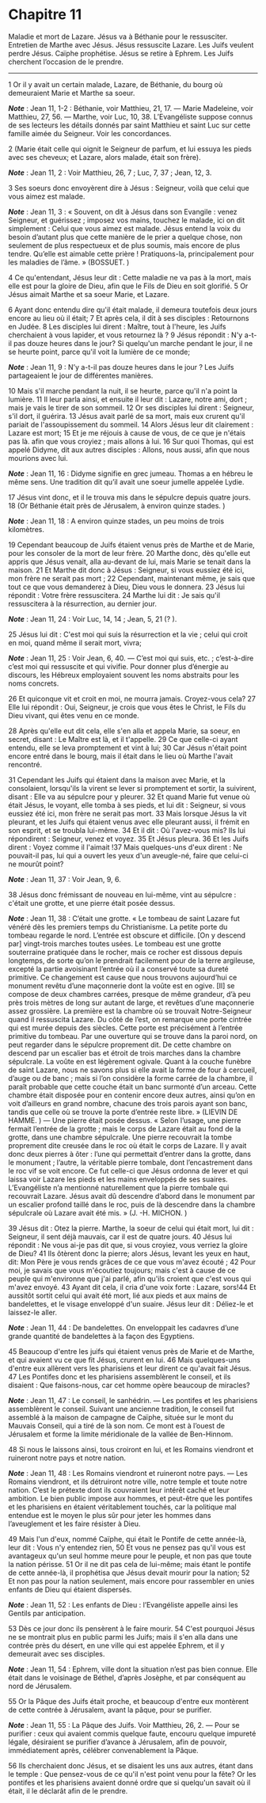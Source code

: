 # Chapitre 11

Maladie et mort de Lazare.
Jésus va à Béthanie pour le ressusciter.
Entretien de Marthe avec Jésus.
Jésus ressuscite Lazare.
Les Juifs veulent perdre Jésus.
Caïphe prophétise.
Jésus se retire à Ephrem.
Les Juifs cherchent l’occasion de le prendre.

***

1 Or il y avait un certain malade, Lazare, de Béthanie, du bourg où demeuraient Marie et Marthe sa soeur.

***Note*** :  Jean 11, 1-2 : Béthanie, voir Matthieu, 21, 17. ― Marie Madeleine, voir Matthieu, 27, 56. ― Marthe, voir Luc, 10, 38. L’Evangéliste suppose connus de ses lecteurs les détails donnés par saint Matthieu et saint Luc sur cette famille aimée du Seigneur. Voir les concordances.

2 (Marie était celle qui oignit le Seigneur de parfum, et lui essuya les pieds avec ses cheveux; et Lazare, alors malade, était son frère).

***Note*** :  Jean 11, 2 : Voir Matthieu, 26, 7 ; Luc, 7, 37 ; Jean, 12, 3.

3 Ses soeurs donc envoyèrent dire à Jésus : Seigneur, voilà que celui que vous aimez est malade.

***Note*** :  Jean 11, 3 : « Souvent, on dit à Jésus dans son Evangile : venez Seigneur, et guérissez ; imposez vos mains, touchez le malade, ici on dit simplement : Celui que vous aimez est malade. Jésus entend la voix du besoin d’autant plus que cette manière de le prier a quelque chose, non seulement de plus respectueux et de plus soumis, mais encore de plus tendre. Qu’elle est aimable cette prière ! Pratiquons-la, principalement pour les maladies de l’âme. » (BOSSUET. )

4 Ce qu'entendant, Jésus leur dit : Cette maladie ne va pas à la mort, mais elle est pour la gloire de Dieu, afin que le Fils de Dieu en soit glorifié. 5 Or Jésus aimait Marthe et sa soeur Marie, et Lazare.


6 Ayant donc entendu dire qu'il était malade, il demeura toutefois deux jours encore au lieu où il était; 7 Et après cela, il dit à ses disciples : Retournons en Judée. 8 Les disciples lui dirent : Maître, tout à l'heure, les Juifs cherchaient à vous lapider, et vous retournez là ? 9 Jésus répondit : N'y a-t-il pas douze heures dans le jour? Si quelqu'un marche pendant le jour, il ne se heurte point, parce qu'il voit la lumière de ce monde;

***Note*** :  Jean 11, 9 : N’y a-t-il pas douze heures dans le jour ? Les Juifs partageaient le jour de différentes manières.

10 Mais s'il marche pendant la nuit, il se heurte, parce qu'il n'a point la lumière. 11 Il leur parla ainsi, et ensuite il leur dit : Lazare, notre ami, dort ; mais je vais le tirer de son sommeil. 12 Or ses disciples lui dirent : Seigneur, s'il dort, il guérira. 13 Jésus avait parlé de sa mort, mais eux crurent qu'il pariait de l'assoupissement du sommeil. 14 Alors Jésus leur dit clairement : Lazare est mort; 15 Et je me réjouis à cause de vous, de ce que je n'étais pas là. afin que vous croyiez ; mais allons à lui. 16 Sur quoi Thomas, qui est appelé Didyme, dit aux autres disciples : Allons, nous aussi, afin que nous mourions avec lui.

***Note*** :  Jean 11, 16 : Didyme signifie en grec jumeau. Thomas a en hébreu le même sens. Une tradition dit qu’il avait une soeur jumelle appelée Lydie.


17 Jésus vint donc, et il le trouva mis dans le sépulcre depuis quatre jours. 18 (Or Béthanie était près de Jérusalem, à environ quinze stades. )

***Note*** :  Jean 11, 18 : A environ quinze stades, un peu moins de trois kilomètres.

19 Cependant beaucoup de Juifs étaient venus près de Marthe et de Marie, pour les consoler de la mort de leur frère. 20 Marthe donc, dès qu'elle eut appris que Jésus venait, alla au-devant de lui, mais Marie se tenait dans la maison. 21 Et Marthe dit donc à Jésus : Seigneur, si vous eussiez été ici, mon frère ne serait pas mort ; 22 Cependant, maintenant même, je sais que tout ce que vous demanderez à Dieu, Dieu vous le donnera. 23 Jésus lui répondit : Votre frère ressuscitera. 24 Marthe lui dit : Je sais qu'il ressuscitera à la résurrection, au dernier jour.

***Note*** :  Jean 11, 24 : Voir Luc, 14, 14 ; Jean, 5, 21 (? ).

25 Jésus lui dit : C'est moi qui suis la résurrection et la vie ; celui qui croit en moi, quand même il serait mort, vivra;

***Note*** :  Jean 11, 25 : Voir Jean, 6, 40. ― C’est moi qui suis, etc. ; c’est-à-dire c’est moi qui ressuscite et qui vivifie. Pour donner plus d’énergie au discours, les Hébreux employaient souvent les noms abstraits pour les noms concrets.

26 Et quiconque vit et croit en moi, ne mourra jamais. Croyez-vous cela? 27 Elle lui répondit : Oui, Seigneur, je crois que vous êtes le Christ, le Fils du Dieu vivant, qui êtes venu en ce monde.


28 Après qu'elle eut dit cela, elle s'en alla et appela Marie, sa soeur, en secret, disant : Le Maître est là, et il t'appelle. 29 Ce que celle-ci ayant entendu, elle se leva promptement et vint à lui; 30 Car Jésus n'était point encore entré dans le bourg, mais il était dans le lieu où Marthe l'avait rencontré.

31 Cependant les Juifs qui étaient dans la maison avec Marie, et la consolaient, lorsqu'ils la virent se lever si promptement et sortir, la suivirent, disant : Elle va au sépulcre pour y pleurer. 32 Et quand Marie fut venue où était Jésus, le voyant, elle tomba à ses pieds, et lui dit : Seigneur, si vous eussiez été ici, mon frère ne serait pas mort. 33 Mais lorsque Jésus la vit pleurant, et les Juifs qui étaient venus avec elle pleurant aussi, il frémit en son esprit, et se troubla lui-même. 34 Et il dit : Où l'avez-vous mis? Ils lui répondirent : Seigneur, venez et voyez. 35 Et Jésus pleura. 36 Et les Juifs dirent : Voyez comme il l'aimait !37 Mais quelques-uns d'eux dirent : Ne pouvait-il pas, lui qui a ouvert les yeux d'un aveugle-né, faire que celui-ci ne mourût point?

***Note*** :  Jean 11, 37 : Voir Jean, 9, 6.


38 Jésus donc frémissant de nouveau en lui-même, vint au sépulcre : c'était une grotte, et une pierre était posée dessus.

***Note*** :  Jean 11, 38 : C’était une grotte. « Le tombeau de saint Lazare fut vénéré dès les premiers temps du Christianisme. La petite porte du tombeau regarde le nord. L’entrée est obscure et difficile. [On y descend par] vingt-trois marches toutes usées. Le tombeau est une grotte souterraine pratiquée dans le rocher, mais ce rocher est dissous depuis longtemps, de sorte qu’on le prendrait facilement pour de la terre argileuse, excepté la partie avoisinant l’entrée où il a conservé toute sa dureté primitive. Ce changement est cause que nous trouvons aujourd’hui ce monument revêtu d’une maçonnerie dont la voûte est en ogive. [Il] se compose de deux chambres carrées, presque de même grandeur, d’à peu près trois mètres de long sur autant de large, et revêtues d’une maçonnerie assez grossière. La première est la chambre où se trouvait Notre-Seigneur quand il ressuscita Lazare. Du côté de l’est, on remarque une porte cintrée qui est murée depuis des siècles. Cette porte est précisément à l’entrée primitive du tombeau.
Par une ouverture qui se trouve dans la paroi nord, on peut regarder dans le sépulcre proprement dit. De cette chambre on descend par un escalier bas et étroit de trois marches dans la chambre sépulcrale. La voûte en est légèrement ogivale. Quant à la couche funèbre de saint Lazare, nous ne savons plus si elle avait la forme de four à cercueil, d’auge ou de banc ; mais si l’on considère la forme carrée de la chambre, il paraît probable que cette couche était un banc surmonté d’un arceau. Cette chambre était disposée pour en contenir encore deux autres, ainsi qu’on en voit d’ailleurs en grand nombre, chacune des trois parois ayant son banc, tandis que celle où se trouve la porte d’entrée reste libre. » (LIEVIN DE HAMME. ) ― Une pierre était posée dessus. « Selon l’usage, une pierre fermait l’entrée de la grotte ; mais le corps de Lazare était au fond de la grotte, dans une chambre sépulcrale. Une pierre recouvrait la tombe proprement dite creusée dans le roc où était le corps de Lazare. Il y avait donc deux
pierres à ôter : l’une qui permettait d’entrer dans la grotte, dans le monument ; l’autre, la véritable pierre tombale, dont l’encastrement dans le roc vif se voit encore. Ce fut celle-ci que Jésus ordonna de lever et qui laissa voir Lazare les pieds et les mains enveloppés de ses suaires. L’Evangéliste n’a mentionné naturellement que la pierre tombale qui recouvrait Lazare. Jésus avait dû descendre d’abord dans le monument par un escalier profond taillé dans le roc, puis de là descendre dans la chambre sépulcrale où Lazare avait été mis. » (J. -H. MICHON. )

39 Jésus dit : Otez la pierre. Marthe, la soeur de celui qui était mort, lui dit : Seigneur, il sent déjà mauvais, car il est de quatre jours. 40 Jésus lui répondit : Ne vous ai-je pas dit que, si vous croyiez, vous verriez la gloire de Dieu? 41 Ils ôtèrent donc la pierre; alors Jésus, levant les yeux en haut, dit: Mon Père je vous rends grâces de ce que vous m'avez écouté ; 42 Pour moi, je savais que vous m'écoutiez toujours; mais c'est à cause de ce peuple qui m'environne que j'ai parlé, afin qu'ils croient que c'est vous qui m'avez envoyé. 43 Ayant dit cela, il cria d'une voix forte : Lazare, sors!44 Et aussitôt sortit celui qui avait été mort, lié aux pieds et aux mains de bandelettes, et le visage enveloppé d'un suaire. Jésus leur dit : Déliez-le et laissez-le aller.

***Note*** :  Jean 11, 44 : De bandelettes. On enveloppait les cadavres d’une grande quantité de bandelettes à la façon des Egyptiens.


45 Beaucoup d'entre les juifs qui étaient venus près de Marie et de Marthe, et qui avaient vu ce que fit Jésus, crurent en lui. 46 Mais quelques-uns d'entre eux allèrent vers les pharisiens et leur dirent ce qu'avait fait Jésus. 47 Les Pontifes donc et les pharisiens assemblèrent le conseil, et ils disaient : Que faisons-nous, car cet homme opère beaucoup de miracles?

***Note*** :  Jean 11, 47 : Le conseil, le sanhédrin. ― Les pontifes et les pharisiens assemblèrent le conseil. Suivant une ancienne tradition, le conseil fut assemblé à la maison de campagne de Caïphe, située sur le mont du Mauvais Conseil, qui a tiré de là son nom. Ce mont est à l’ouest de Jérusalem et forme la limite méridionale de la vallée de Ben-Hinnom.

48 Si nous le laissons ainsi, tous croiront en lui, et les Romains viendront et ruineront notre pays et notre nation.

***Note*** :  Jean 11, 48 : Les Romains viendront et ruineront notre pays. ― Les Romains viendront, et ils détruiront notre ville, notre temple et toute notre nation. C’est le prétexte dont ils couvraient leur intérêt caché et leur ambition. Le bien public impose aux hommes, et peut-être que les pontifes et les pharisiens en étaient véritablement touchés, car la politique mal entendue est le moyen le plus sûr pour jeter les hommes dans l’aveuglement et les faire résister à Dieu.

49 Mais l'un d'eux, nommé Caïphe, qui était le Pontife de cette année-là, leur dit : Vous n'y entendez rien, 50 Et vous ne pensez pas qu'il vous est avantageux qu'un seul homme meure pour le peuple, et non pas que toute la nation périsse. 51 Or il ne dit pas cela de lui-même; mais étant le pontife de cette année-là, il prophétisa que Jésus devait mourir pour la nation; 52 Et non pas pour la nation seulement, mais encore pour rassembler en unies enfants de Dieu qui étaient dispersés.

***Note*** :  Jean 11, 52 : Les enfants de Dieu : l’Evangéliste appelle ainsi les Gentils par anticipation.

53 Dès ce jour donc ils pensèrent à le faire mourir. 54 C'est pourquoi Jésus ne se montrait plus en public parmi les Juifs; mais il s'en alla dans une contrée près du désert, en une ville qui est appelée Ephrem, et il y demeurait avec ses disciples.

***Note*** :  Jean 11, 54 : Ephrem, ville dont la situation n’est pas bien connue. Elle était dans le voisinage de Béthel, d’après Josèphe, et par conséquent au nord de Jérusalem.


55 Or la Pâque des Juifs était proche, et beaucoup d'entre eux montèrent de cette contrée à Jérusalem, avant la pâque, pour se purifier.

***Note*** :  Jean 11, 55 : La Pâque des Juifs. Voir Matthieu, 26, 2. ― Pour se purifier : ceux qui avaient commis quelque faute, encouru quelque impureté légale, désiraient se purifier d’avance à Jérusalem, afin de pouvoir, immédiatement après, célébrer convenablement la Pâque.

56 Ils cherchaient donc Jésus, et se disaient les uns aux autres, étant dans le temple : Que pensez-vous de ce qu'il n'est point venu pour la fête? Or les pontifes et les pharisiens avaient donné ordre que si quelqu'un savait où il était, il le déclarât afin de le prendre.

